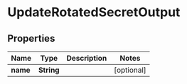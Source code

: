 

# UpdateRotatedSecretOutput

## Properties

Name | Type | Description | Notes
------------ | ------------- | ------------- | -------------
**name** | **String** |  |  [optional]



